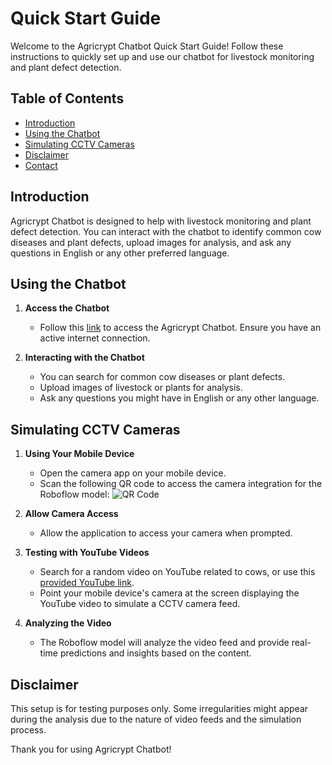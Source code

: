 # Quick Start Guide

Welcome to the Agricrypt Chatbot Quick Start Guide! Follow these instructions to quickly set up and use our chatbot for livestock monitoring and plant defect detection.

## Table of Contents
- [Introduction](#introduction)
- [Using the Chatbot](#using-the-chatbot)
- [Simulating CCTV Cameras](#simulating-cctv-cameras)
- [Disclaimer](#disclaimer)
- [Contact](#contact)

## Introduction

Agricrypt Chatbot is designed to help with livestock monitoring and plant defect detection. You can interact with the chatbot to identify common cow diseases and plant defects, upload images for analysis, and ask any questions in English or any other preferred language.

## Using the Chatbot

1. **Access the Chatbot**
   - Follow this [link](https://www.agenthost.ai/chat/agricrypt) to access the Agricrypt Chatbot. Ensure you have an active internet connection.

2. **Interacting with the Chatbot**
   - You can search for common cow diseases or plant defects.
   - Upload images of livestock or plants for analysis.
   - Ask any questions you might have in English or any other language.

## Simulating CCTV Cameras

1. **Using Your Mobile Device**
   - Open the camera app on your mobile device.
   - Scan the following QR code to access the camera integration for the Roboflow model:
     ![QR Code](path_to_qr_code_image)

2. **Allow Camera Access**
   - Allow the application to access your camera when prompted.

3. **Testing with YouTube Videos**
   - Search for a random video on YouTube related to cows, or use this [provided YouTube link](https://www.youtube.com/watch?v=KjmuBo8xoCU).
   - Point your mobile device's camera at the screen displaying the YouTube video to simulate a CCTV camera feed.

4. **Analyzing the Video**
   - The Roboflow model will analyze the video feed and provide real-time predictions and insights based on the content.

## Disclaimer

This setup is for testing purposes only. Some irregularities might appear during the analysis due to the nature of video feeds and the simulation process.


Thank you for using Agricrypt Chatbot!
